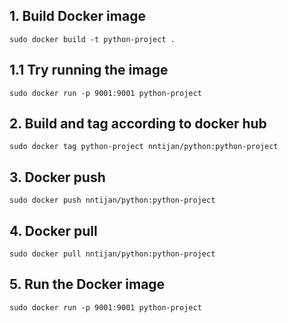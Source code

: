 ## 1. Build Docker image 
```commandline
sudo docker build -t python-project .
```

## 1.1 Try running the image
```commandline
sudo docker run -p 9001:9001 python-project
```

## 2. Build and tag according to docker hub
```commandline
sudo docker tag python-project nntijan/python:python-project
```

## 3. Docker push
```commandline
sudo docker push nntijan/python:python-project
```

## 4. Docker pull
```commandline
sudo docker pull nntijan/python:python-project
```

## 5. Run the Docker image
```commandline
sudo docker run -p 9001:9001 python-project
```
